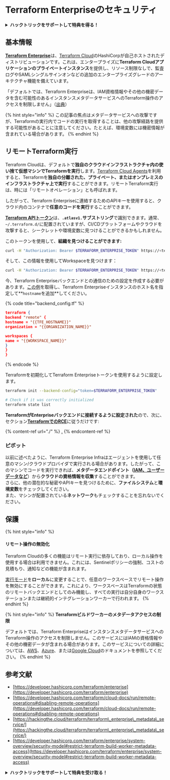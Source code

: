 # Terraform Enterpriseのセキュリティ

<details>

<summary><strong>ハックトリックをサポートして特典を得る！</strong></summary>

* **HackTricksで会社を宣伝したい**場合や、**最新バージョンのPEASSを入手したい**場合、またはHackTricksをPDFでダウンロードしたい場合は、[**SUBSCRIPTION PLANS**](https://github.com/sponsors/carlospolop)をご覧ください！
* [**公式PEASS＆HackTricksグッズ**](https://peass.creator-spring.com)を手に入れる
* [**The PEASS Family**](https://opensea.io/collection/the-peass-family)を見つけて、独占的な[**NFT**](https://opensea.io/collection/the-peass-family)のコレクションを発見する
* 💬 [**Discordグループ**](https://discord.gg/hRep4RUj7f)または[**telegramグループ**](https://t.me/peass)に参加するか、**Twitter**で私をフォローする 🐦 [**@carlospolopm**](https://twitter.com/carlospolopm)
* **ハッキングのトリックを共有するには、PRを** [**HackTricks**](https://github.com/carlospolop/hacktricks) **および** [**HackTricks Cloud**](https://github.com/carlospolop/hacktricks-cloud) **のGitHubリポジトリに提出してください。**

</details>

## 基本情報

[**Terraform Enterprise**](https://developer.hashicorp.com/terraform/enterprise)は、[Terraform Cloud](https://developer.hashicorp.com/terraform/cloud-docs)のHashiCorpが自己ホストされたディストリビューションです。これは、エンタープライズに**Terraform Cloudアプリケーションのプライベートインスタンス**を提供し、リソース制限なしで、監査ログやSAMLシングルサインオンなどの追加のエンタープライズグレードのアーキテクチャ機能を備えています。

「デフォルトでは、Terraform Enterpriseは、IAM資格情報やその他の機密データを含む可能性のあるインスタンスメタデータサービスへのTerraform操作のアクセスを制限しません」（[出典](https://www.terraform.io/enterprise/system-overview/security-model#restrict-terraform-build-worker-metadata-access)）

{% hint style="info" %}
この記事の焦点はメタデータサービスへの攻撃ですが、Terraformの実行内でコードの実行を取得することは、他の攻撃経路を提供する可能性があることに注意してください。たとえば、環境変数には機密情報が含まれている場合があります。
{% endhint %}

## リモートTerraform実行 <a href="#remote-terraform-execution" id="remote-terraform-execution"></a>

Terraform Cloudは、デフォルトで**独自のクラウドインフラストラクチャ内の使い捨て仮想マシンでTerraformを実行**します。[Terraform Cloud Agents](https://developer.hashicorp.com/terraform/cloud-docs/agents)を利用すると、Terraformを**独自の分離された、プライベート、またはオンプレミスのインフラストラクチャ上で実行**することができます。リモートTerraform実行は、時には「リモートオペレーション」とも呼ばれます。

したがって、Terraform Enterpriseに連絡するためのAPIキーを使用すると、クラウド内のコンテナで**任意のコードを実行**することができます。

[**Terraform APIトークン**](https://developer.hashicorp.com/terraform/cloud-docs/users-teams-organizations/api-tokens)は、**`.atlasv1.`サブストリング**で識別できます。通常、`~/.terraform.d/`に配置されていますが、CI/CDプラットフォームやクラウドを攻撃すると、シークレットや環境変数に見つけることができるかもしれません。

このトークンを使用して、**組織を見つけることができます:**
```bash
curl -H "Authorization: Bearer $TERRAFORM_ENTERPRISE_TOKEN" https://<terra_enterprise_inst>/api/v2/organizations | jq
```
そして、この情報を使用してWorkspaceを見つけます：
```bash
curl -H "Authorization: Bearer $TERRAFORM_ENTERPRISE_TOKEN" https://<terra_enterprise_inst>/api/v2/organizations/<org-id>/workspaces | jq
```
今、Terraform Enterpriseバックエンドとの通信のための設定を作成する必要があります。[この例](https://github.com/hashicorp/tfc-getting-started/blob/main/backend.tf)を取得し、Terraform Enterpriseインスタンスのホスト名を指定して**`hostname`を追加**してください。

{% code title="backend_config.tf" %}
```json
terraform {
backend "remote" {
hostname = "{{TFE_HOSTNAME}}"
organization = "{{ORGANIZATION_NAME}}"

workspaces {
name = "{{WORKSPACE_NAME}}"
}
}
}
```
{% endcode %}

Terraformを初期化してTerraform Enterpriseトークンを使用するように設定します。
```bash
terraform init --backend-config="token=$TERRAFORM_ENTERPRISE_TOKEN"

# Check if it was correctly initialized
terraform state list
```
**TerraformがEnterpriseバックエンドに接続するように設定された**ので、次に、セクション[**TerraformでのRCE**](./#rce-in-terraform)に従うだけです:

{% content-ref url="./" %}
[.](./)
{% endcontent-ref %}

### ピボット

以前に述べたように、Terraform Enterprise Infraはエージェントを使用して任意のマシン/クラウドプロバイダで実行される場合があります。したがって、このマシンでコードを実行できれば、**メタデータエンドポイント（[IAM、ユーザーデータなど](https://book.hacktricks.xyz/pentesting-web/ssrf-server-side-request-forgery/cloud-ssrf)**）から**クラウドの資格情報を収集**することができます。\
さらに、他の潜在的な秘密やAPIキーを見つけるために、**ファイルシステム**と**環境変数**をチェックしてください。\
また、マシンが配置されている**ネットワーク**もチェックすることを忘れないでください。

## 保護

{% hint style="info" %}
#### リモート操作の無効化 <a href="#disabling-remote-operations" id="disabling-remote-operations"></a>

Terraform Cloudの多くの機能はリモート実行に依存しており、ローカル操作を使用する場合は利用できません。これには、Sentinelポリシーの強制、コストの見積もり、通知などの機能が含まれます。

[実行モード](https://developer.hashicorp.com/terraform/cloud-docs/workspaces/settings#execution-mode)を**ローカル**に変更することで、任意のワークスペースでリモート操作を無効にすることができます。これにより、ワークスペースはTerraformの状態のリモートバックエンドとしてのみ機能し、すべての実行は自分自身のワークステーションまたは継続的インテグレーションワーカーで行われます。
{% endhint %}

{% hint style="info" %}
**Terraformビルドワーカーのメタデータアクセスの制限**

デフォルトでは、Terraform EnterpriseはインスタンスメタデータサービスへのTerraform操作のアクセスを制限しません。このサービスにはIAMの資格情報やその他の機密データが含まれる場合があります。このサービスについての詳細については、[AWS](https://docs.aws.amazon.com/AWSEC2/latest/UserGuide/ec2-instance-metadata.html)、[Azure](https://docs.microsoft.com/en-us/azure/virtual-machines/windows/instance-metadata-service?tabs=windows)、または[Google Cloud](https://cloud.google.com/compute/docs/storing-retrieving-metadata)のドキュメントを参照してください。
{% endhint %}

## 参考文献

* [https://developer.hashicorp.com/terraform/enterprise](https://developer.hashicorp.com/terraform/enterprise)
* [https://developer.hashicorp.com/terraform/cloud-docs/run/remote-operations#disabling-remote-operations](https://developer.hashicorp.com/terraform/cloud-docs/run/remote-operations#disabling-remote-operations)
* [https://hackingthe.cloud/terraform/terraform\_enterprise\_metadata\_service/](https://hackingthe.cloud/terraform/terraform\_enterprise\_metadata\_service/)
* [https://developer.hashicorp.com/terraform/enterprise/system-overview/security-model#restrict-terraform-build-worker-metadata-access](https://developer.hashicorp.com/terraform/enterprise/system-overview/security-model#restrict-terraform-build-worker-metadata-access)

<details>

<summary><strong>ハックトリックをサポートして特典を受け取る！</strong></summary>

* **HackTricksで会社を宣伝**したい場合や、**PEASSの最新バージョンを入手**したい場合は、[**SUBSCRIPTION PLANS**](https://github.com/sponsors/carlospolop)をチェックしてください！
* [**公式PEASS＆HackTricksグッズ**](https://peass.creator-spring.com)を手に入れましょう
* [**The PEASS Family**](https://opensea.io/collection/the-peass-family)、独占的な[**NFT**](https://opensea.io/collection/the-peass-family)のコレクションを発見しましょう
* 💬 [**Discordグループ**](https://discord.gg/hRep4RUj7f)または[**Telegramグループ**](https://t.me/peass)に参加するか、**Twitter**で私をフォローしましょう 🐦 [**@carlospolopm**](https://twitter.com/carlospolopm)
* **ハッキングのトリックを共有するために、PRを** [**HackTricks**](https://github.com/carlospolop/hacktricks) **と** [**HackTricks Cloud**](https://github.com/carlospolop/hacktricks-cloud) **のgithubリポジトリに提出してください。**

</details>
